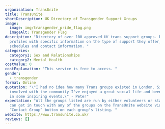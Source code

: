 ```yaml
---
organisation: TransUnite
title: TransUnite
shortDescription: UK Directory of Transgender Support Groups
image:
  image: img/transgender_pride_flag.png
  imageAlt: Transgender Flag
description: "Directory of over 100 approved UK trans support groups. Detailed
  profiles with specific information on the type of support they offer, meeting
  schedules and contact information. "
categories:
  category1: Sex and Relationships
  category2: Mental Health
costValue: 0
costExplanation: "This service is free to access. "
gender:
  - transgender
format: Online
quotation: "\"I had no idea how many Trans groups existed in London. Since being
  involved with the community I've enjoyed a great social life and been involved
  in some inspiring events.\" - Peter"
expectation: "All the groups listed are run by either volunteers or staff. You
  can get in touch with any of the groups on the TransUnite website via the
  “Contact Group” button on each group's listing. "
website: https://www.transunite.co.uk/
reviews: []
---
```

